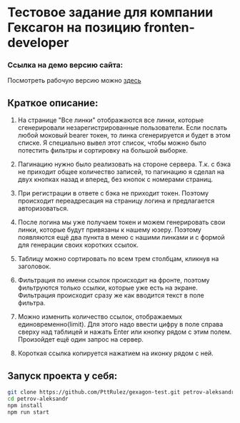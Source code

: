 # Тестовое задание для компании Гексагон на позицию fronten-developer

### **Ссылка на демо версию сайта:**

Посмотреть рабочую версию можно [здесь](http://gexagon.pttrulez.ru)

## **Краткое описание:**

1. На странице "Все линки" отображаются все линки, которые сгенерировали незарегистрированные пользователи. Если послать любой моковый bearer токен, то линка сгенерируется и будет в этом списке. Я специально вывел этот список, чтобы можно было потестить фильтры и сортировку на большой выборке.

2. Пагинацию нужно было реализовать на стороне сервера. Т.к. с бэка не приходит общее количество записей, то пагинацию я сделал на двух кнопках назад и вперед, без кнопок с номерами страниц.

3. При регистрации в ответе с бэка не приходит токен. Поэтому происходит переадресация на страницу логина и предлагается авторизоваться.

4. После логина мы уже получаем токен и можем генерировать свои линки, которые будут привязаны к нашему юзеру. Поэтому появляются ещё два пункта в меню с нашими линками и с формой для генерации своих коротких ссылок.

5. Таблицу можно сортировать по всем трем столбцам, кликнув на заголовок.

6. Фильтрация по имени ссылок происходит на фронте, поэтому фильтруются только ссылки, которые уже есть на экране. Фильтрация происходит сразу же как вводится текст в поле фильтра.

7. Можно изменить количество ссылок, отображаемых единовременно(limit). Для этого надо ввести цифру в поле справа сверху над таблицей и нажать Enter или кнопку рядом с этим полем. Произойдет ещё один запрос на сервер.

8. Короткая ссылка копируется нажатием на иконку рядом с ней.

## Запуск проекта у себя:

```sh
git clone https://github.com/PttRulez/gexagon-test.git petrov-aleksandr
cd petrov-aleksandr
npm install
npm run start

```
